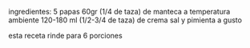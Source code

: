 ingredientes:
5 papas
60gr (1/4 de taza) de manteca a temperatura ambiente
120-180 ml (1/2-3/4 de taza) de crema
sal y pimienta a gusto

esta receta rinde para 6 porciones




